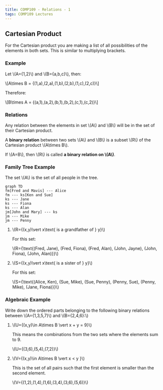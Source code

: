 ```yaml
---
title: COMP109 - Relations - 1
tags: COMP109 Lectures
---
```

## Cartesian Product
For the Cartesian product you are making a list of all possibilities of the elements in both sets. This is similar to multiplying brackets.

### Example
Let &#92;(A=\{1,2\}&#92;) and &#92;(B=\{a,b,c\}&#92;), then:

&#92;[A\times B = \{(1,a),(2,a),(1,b),(2,b),(1,c),(2,c)\}&#92;]

Therefore:

&#92;[B\times A = \{(a,1),(a,2),(b,1),(b,2),(c,1),(c,2)\}&#92;]

### Relations
Any relation between the elements in set &#92;(A&#92;) and &#92;(B&#92;) will be in the set of their Cartesian product.

A **binary relation** between two sets &#92;(A&#92;) and &#92;(B&#92;) is a subset &#92;(R&#92;) of the Cartesian product &#92;(A\times B&#92;).

If &#92;(A=B&#92;), then &#92;(R&#92;) is called **a binary relation on &#92;(A&#92;)**.

### Family Tree Example
The set &#92;(A&#92;) is the set of all people in the tree.

```mermaid
graph TD
fm[Fred and Mavis] --- Alice
fm --- ks[Ken and Sue]
ks --- Jane
ks --- Fiona
ks --- Alan
jm[John and Mary] --- ks
jm --- Mike
jm --- Penny
```

1. &#92;(R=\{(x,y)\vert x\text{ is a grandfather of } y\}&#92;)

	For this set:

	&#92;(R=\{\text{(Fred, Jane), (Fred, Fiona), (Fred, Alan), (John, Jayne), (John, Fiona), (John, Alan)}\}&#92;)

2. &#92;(S=\{(x,y)\vert x\text{ is a sister of } y\}&#92;)

	For this set:

	&#92;(S=\{\text{(Alice, Ken), (Sue, Mike), (Sue, Penny), (Penny, Sue), (Penny, Mike), (Jane, Fiona)}\}&#92;)

### Algebraic Example
Write down the ordered parts belonging to the following binary relations between &#92;(A=\{1,3,5,7\}&#92;) and &#92;(B=\{2,4,6\}:&#92;)

1. &#92;(U=\{(x,y)\in A\times B \vert x + y = 9\}&#92;)

	This means the combinations from the two sets where the elements sum to 9.

	&#92;(U=\{(3,6),(5,4),(7,2)\}&#92;)

2. &#92;(V=\{(x,y)\in A\times B \vert x < y \}&#92;)

	This is the set of all pairs such that the first element is smaller than the second element.

	&#92;(V=\{(1,2),(1,4),(1,6),(3,4),(3,6),(5,6)\}&#92;)
